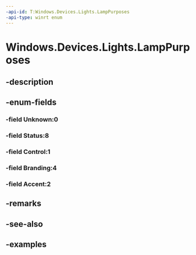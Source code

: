 ```yaml
---
-api-id: T:Windows.Devices.Lights.LampPurposes
-api-type: winrt enum
---
```


<!-- Enumeration syntax.
public enum LampPurposes : uint 
-->

# Windows.Devices.Lights.LampPurposes

## -description

## -enum-fields
### -field Unknown:0

### -field Status:8

### -field Control:1

### -field Branding:4

### -field Accent:2

## -remarks

## -see-also

## -examples

